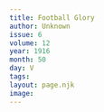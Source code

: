 ```yaml
---
title: Football Glory
author: Unknown
issue: 6
volume: 12
year: 1916
month: 50
day: V
tags:
layout: page.njk
image:
---
```


